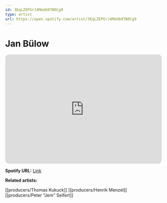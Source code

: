 ```yaml
---
id: 3EqLZEPGrJ4MeUb97B0Cg9
type: artist
url: https://open.spotify.com/artist/3EqLZEPGrJ4MeUb97B0Cg9
---
```

# Jan Bülow

<iframe style="border-radius:12px" src="https://open.spotify.com/embed/artist/3EqLZEPGrJ4MeUb97B0Cg9" width="100%" height="352" frameBorder="0" allowfullscreen="" allow="autoplay; clipboard-write; encrypted-media; fullscreen; picture-in-picture" loading="lazy"></iframe>

**Spotify URL:** [Link](https://open.spotify.com/artist/3EqLZEPGrJ4MeUb97B0Cg9)

**Related artists:**

[[producers/Thomas Kukuck]]
[[producers/Henrik Menzel]]
[[producers/Peter "Jem" Seifert]]
